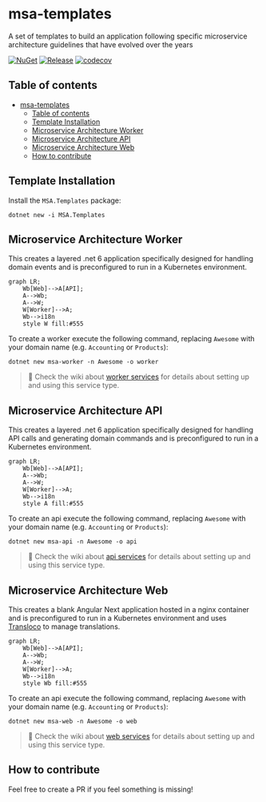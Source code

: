 # msa-templates

A set of templates to build an application following specific microservice architecture guidelines that have evolved over the years

[![NuGet](https://img.shields.io/nuget/v/MSA.Templates.svg?style=flat&logo=nuget)](https://www.nuget.org/packages/MSA.Templates/)
[![Release](https://github.com/ftechmax/msa-templates/actions/workflows/release.yml/badge.svg)](https://github.com/ftechmax/msa-templates/actions/workflows/release.yml)
[![codecov](https://codecov.io/gh/ftechmax/msa-templates/graph/badge.svg?token=I4QI609IIQ)](https://codecov.io/gh/ftechmax/msa-templates)  

## Table of contents

- [msa-templates](#msa-templates)
  - [Table of contents](#table-of-contents)
  - [Template Installation](#template-installation)
  - [Microservice Architecture Worker](#microservice-architecture-worker)
  - [Microservice Architecture API](#microservice-architecture-api)
  - [Microservice Architecture Web](#microservice-architecture-web)
  - [How to contribute](#how-to-contribute)

## Template Installation

Install the `MSA.Templates` package:

```console
dotnet new -i MSA.Templates
```

## Microservice Architecture Worker

This creates a layered .net 6 application specifically designed for handling domain events and is preconfigured to run in a Kubernetes environment.

```mermaid
graph LR;
    Wb[Web]-->A[API];
    A-->Wb;
    A-->W;
    W[Worker]-->A;
    Wb-->i18n
    style W fill:#555
```

To create a worker execute the following command, replacing `Awesome` with your domain name (e.g. `Accounting` or `Products`):

```console
dotnet new msa-worker -n Awesome -o worker
```

> :rocket: Check the wiki about [worker services](https://github.com/ftechmax/msa-templates/wiki/worker-service) for details about setting up and using this service type.

## Microservice Architecture API

This creates a layered .net 6 application specifically designed for handling API calls and generating domain commands and is preconfigured to run in a Kubernetes environment.

```mermaid
graph LR;
    Wb[Web]-->A[API];
    A-->Wb;
    A-->W;
    W[Worker]-->A;
    Wb-->i18n
    style A fill:#555
```

To create an api execute the following command, replacing `Awesome` with your domain name (e.g. `Accounting` or `Products`):

```console
dotnet new msa-api -n Awesome -o api
```

> :rocket: Check the wiki about [api services](https://github.com/ftechmax/msa-templates/wiki/api-service) for details about setting up and using this service type.

## Microservice Architecture Web

This creates a blank Angular Next application hosted in a nginx container and is preconfigured to run in a Kubernetes environment and uses [Transloco](https://ngneat.github.io/transloco/) to manage translations.

```mermaid
graph LR;
    Wb[Web]-->A[API];
    A-->Wb;
    A-->W;
    W[Worker]-->A;
    Wb-->i18n
    style Wb fill:#555
```

To create an api execute the following command, replacing `Awesome` with your domain name (e.g. `Accounting` or `Products`):

```console
dotnet new msa-web -n Awesome -o web
```

> :rocket: Check the wiki about [web services](https://github.com/ftechmax/msa-templates/wiki/web-service) for details about setting up and using this service type.

## How to contribute

Feel free to create a PR if you feel something is missing!
